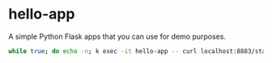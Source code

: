 # hello-app

A simple Python Flask apps that you can use for demo purposes.

```bash
while true; do echo -n; k exec -it hello-app -- curl localhost:8883/status | jq -r; sleep 1; done
```
